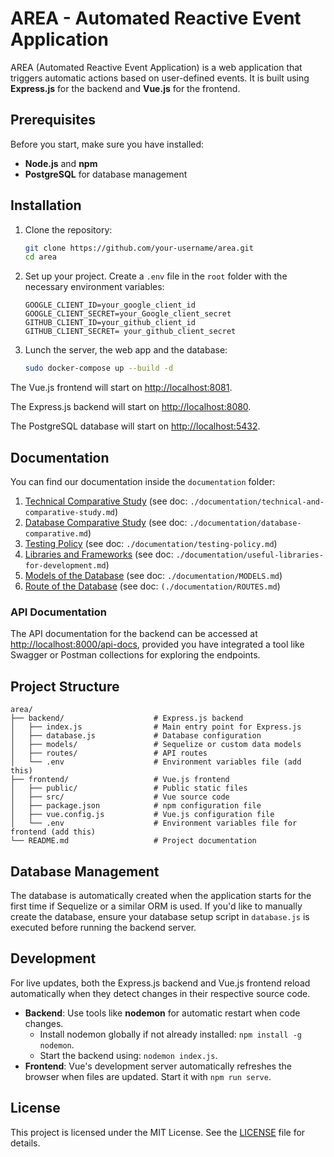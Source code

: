 # AREA - Automated Reactive Event Application

AREA (Automated Reactive Event Application) is a web application that triggers automatic actions based on user-defined events. It is built using **Express.js** for the backend and **Vue.js** for the frontend.

## Prerequisites

Before you start, make sure you have installed:
- **Node.js** and **npm**
- **PostgreSQL** for database management

## Installation

1. Clone the repository:

   ```bash
   git clone https://github.com/your-username/area.git
   cd area
   ```


2. Set up your project. Create a `.env` file in the `root` folder with the necessary environment variables:

   ```plaintext
   GOOGLE_CLIENT_ID=your_google_client_id
   GOOGLE_CLIENT_SECRET=your_Google_client_secret
   GITHUB_CLIENT_ID=your_github_client_id
   GITHUB_CLIENT_SECRET= your_github_client_secret
   ```

3. Lunch the server, the web app and the database:

   ```bash
   sudo docker-compose up --build -d
   ```

The Vue.js frontend will start on [http://localhost:8081](http://localhost:8081).

The Express.js backend will start on [http://localhost:8080](http://localhost:8080).

The PostgreSQL database will start on [http://localhost:5432](http://localhost:5432).

## Documentation

You can find our documentation inside the `documentation` folder:

1. [Technical Comparative Study](documentation/technical-and-comparative-study.md) (see doc: `./documentation/technical-and-comparative-study.md`)
2. [Database Comparative Study](documentation/database-comparative.md) (see doc: `./documentation/database-comparative.md`)
3. [Testing Policy](documentation/testing-policy.md) (see doc: `./documentation/testing-policy.md`)
4. [Libraries and Frameworks](documentation/useful-libraries-for-development.md) (see doc: `./documentation/useful-libraries-for-development.md`)
5. [Models of the Database](documentation/MODELS.md) (see doc: `./documentation/MODELS.md`)
6. [Route of the Database](documentation/ROUTES.md) (see doc: `(./documentation/ROUTES.md`)

### API Documentation

The API documentation for the backend can be accessed at [http://localhost:8000/api-docs](http://localhost:8000/api-docs), provided you have integrated a tool like Swagger or Postman collections for exploring the endpoints.

## Project Structure

```plaintext
area/
├── backend/                    # Express.js backend
│   ├── index.js                # Main entry point for Express.js
│   ├── database.js             # Database configuration
│   ├── models/                 # Sequelize or custom data models
│   ├── routes/                 # API routes
│   └── .env                    # Environment variables file (add this)
├── frontend/                   # Vue.js frontend
│   ├── public/                 # Public static files
│   ├── src/                    # Vue source code
│   ├── package.json            # npm configuration file
│   ├── vue.config.js           # Vue.js configuration file
│   └── .env                    # Environment variables file for frontend (add this)
└── README.md                   # Project documentation
```

## Database Management

The database is automatically created when the application starts for the first time if Sequelize or a similar ORM is used. If you'd like to manually create the database, ensure your database setup script in `database.js` is executed before running the backend server.

## Development

For live updates, both the Express.js backend and Vue.js frontend reload automatically when they detect changes in their respective source code.

- **Backend**: Use tools like **nodemon** for automatic restart when code changes.
  - Install nodemon globally if not already installed: `npm install -g nodemon`.
  - Start the backend using: `nodemon index.js`.
- **Frontend**: Vue's development server automatically refreshes the browser when files are updated. Start it with `npm run serve`.

## License

This project is licensed under the MIT License. See the [LICENSE](LICENSE) file for details.
